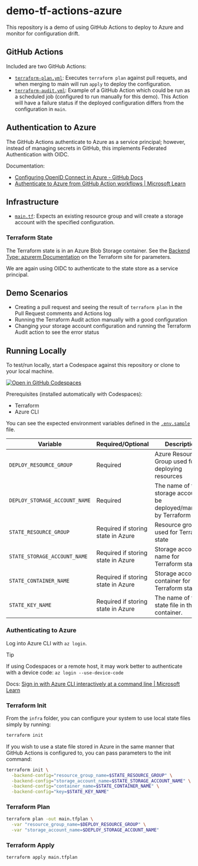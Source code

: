 # demo-tf-actions-azure

This repository is a demo of using GitHub Actions to deploy to Azure and monitor for configuration drift.

## GitHub Actions

Included are two GitHub Actions:

- [`terraform-plan.yml`](.github/workflows/terraform-plan.yml): Executes `terraform plan` against pull requets, and when merging to main will run `apply` to deploy the configuration.
- [`terraform-audit.yml`](.github/workflows/terraform-audit.yml): Example of a GitHub Action which could be run as a scheduled job (configured to run manually for this demo). This Action will have a failure status if the deployed configuration differs from the configuration in `main`.

## Authentication to Azure

The GitHub Actions authenticate to Azure as a service principal; however, instead of managing secrets in GitHub, this implements Federated Authentication with OIDC.

Documentation:

- [Configuring OpenID Connect in Azure - GitHub Docs](https://docs.github.com/en/actions/deployment/security-hardening-your-deployments/configuring-openid-connect-in-azure)
- [Authenticate to Azure from GitHub Action workflows | Microsoft Learn](https://learn.microsoft.com/en-us/azure/developer/github/connect-from-azure?tabs=azure-portal%2Clinux)

## Infrastructure

- [`main.tf`](infra/main.tf): Expects an existing resource group and will create a storage account with the specified configuration.

### Terraform State

The Terraform state is in an Azure Blob Storage container. See the [Backend Type: azurerm Documentation](https://developer.hashicorp.com/terraform/language/settings/backends/azurerm) on the Terraform site for parameters.

We are again using OIDC to authenticate to the state store as a service principal.

## Demo Scenarios

- Creating a pull request and seeing the result of `terraform plan` in the Pull Request comments and Actions log
- Running the Terraform Audit action manually with a good configuration
- Changing your storage account configuration and running the Terraform Audit action to see the error status

## Running Locally

To test/run locally, start a Codespace against this repository or clone to your local machine.

[![Open in GitHub Codespaces](https://github.com/codespaces/badge.svg)](https://codespaces.new/ChrisRomp/demo-tf-actions-azure?quickstart=1)

Prerequisites (installed automatically with Codespaces):

- Terraform
- Azure CLI

You can see the expected environment variables defined in the [`.env.sample`](.env.sample) file.

| Variable | Required/Optional | Description |
| --- | --- | --- |
| `DEPLOY_RESOURCE_GROUP` | Required | Azure Resource Group used for deploying resources |
| `DEPLOY_STORAGE_ACCOUNT_NAME` | Required | The name of the storage account to be deployed/managed by Terraform |
| `STATE_RESOURCE_GROUP` | Required if storing state in Azure | Resource group used for Terraform state |
| `STATE_STORAGE_ACCOUNT_NAME` | Required if storing state in Azure |  Storage account name for Terraform state |
| `STATE_CONTAINER_NAME` | Required if storing state in Azure |  Storage account container for Terraform state |
| `STATE_KEY_NAME` | Required if storing state in Azure |  The name of the state file in the container. |

### Authenticating to Azure

Log into Azure CLI with `az login`.

> [!TIP]
> If using Codespaces or a remote host, it may work better to authenticate with a device code: `az login --use-device-code`
>
> Docs: [Sign in with Azure CLI interactively at a command line | Microsoft Learn](https://learn.microsoft.com/en-us/cli/azure/authenticate-azure-cli-interactively)

### Terraform Init

From the `infra` folder, you can configure your system to use local state files simply by running:

```bash
terraform init
```

If you wish to use a state file stored in Azure in the same manner that GitHub Actions is configured to, you can pass parameters to the init command:

```bash
terraform init \
  -backend-config="resource_group_name=$STATE_RESOURCE_GROUP" \
  -backend-config="storage_account_name=$STATE_STORAGE_ACCOUNT_NAME" \
  -backend-config="container_name=$STATE_CONTAINER_NAME" \
  -backend-config="key=$STATE_KEY_NAME"
```

### Terraform Plan

```bash
terraform plan -out main.tfplan \
  -var "resource_group_name=$DEPLOY_RESOURCE_GROUP" \
  -var "storage_account_name=$DEPLOY_STORAGE_ACCOUNT_NAME"
```

### Terraform Apply

```bash
terraform apply main.tfplan
```
